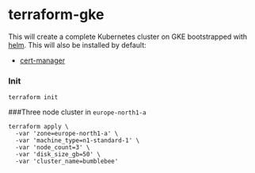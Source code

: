 # terraform-gke

This will create a complete Kubernetes cluster on GKE bootstrapped with [helm](https://helm.sh/). This will also be installed by default:
- [cert-manager](https://github.com/jetstack/cert-manager)

### Init
```
terraform init
```

###Three node cluster in `europe-north1-a`

```
terraform apply \
  -var 'zone=europe-north1-a' \
  -var 'machine_type=n1-standard-1' \
  -var 'node_count=3' \
  -var 'disk_size_gb=50' \
  -var 'cluster_name=bumblebee'
```